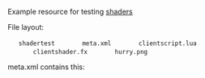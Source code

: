Example resource for testing [shaders](/shader.md "wikilink")

File layout:

`   shadertest`
`       meta.xml`
`       clientscript.lua`
`       clientshader.fx`
`       hurry.png`

meta.xml contains this: <code lang="xml"> <meta>

<script src="clientscript.lua" type="client" />
`   `<file src="clientshader.fx" type="client" />
`   `<file src="hurry.png" type="client" />

</meta>

</syntaxhighlight>
clientscript.lua contains this:

``` lua
addEventHandler("onClientResourceStart", resourceRoot,
    function()
        myShader,tecName = dxCreateShader( "clientshader.fx" )
        myImage = dxCreateTexture( "hurry.png" )
        if myShader and myImage then
            dxSetShaderValue( myShader, "tex0", myImage )
            outputChatBox( "Shader using techinque " .. tecName )
        else
            outputChatBox( "Problem - use: debugscript 3" )
        end
    end
)

addEventHandler( "onClientRender", root,
    function()
        if myShader then
             dxDrawImage( 200, 300, 400, 200, myShader, 0, 0, 0, tocolor(255,255,0) )
        end
   end
)
```

clientshader.fx contains this:

        // Insert your fabulous crap here

hurry.png is copied from the race resource. i.e. **race/img/hurry.png**
